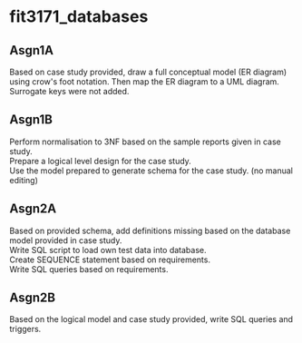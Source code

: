 # fit3171_databases  
## Asgn1A  
Based on case study provided, draw a full conceptual model (ER diagram) using crow's foot notation. Then map the ER diagram to a UML diagram.
Surrogate keys were not added. 

## Asgn1B  
Perform normalisation to 3NF based on the sample reports given in case study.  
Prepare a logical level design for the case study.  
Use the model prepared to generate schema for the case study. (no manual editing)  

## Asgn2A
Based on provided schema, add definitions missing based on the database model provided in case study.  
Write SQL script to load own test data into database.  
Create SEQUENCE statement based on requirements.  
Write SQL queries based on requirements.  

## Asgn2B
Based on the logical model and case study provided, write SQL queries and triggers.  
